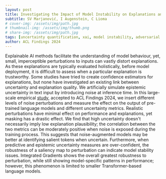 ```yaml
---
layout: post
title: Investigating the Impact of Model Instability on Explanations and Uncertainty.
subtitle: SV Marjanović, I Augenstein, C Lioma
# cover-img: /assets/img/path.jpg
# thumbnail-img: /assets/img/thumb.png
# share-img: /assets/img/path.jpg
tags: [uncertainty quantification, xai, model instability, adversarial perturbation]
author: ACL Findings 2024
---
```


Explainable AI methods facilitate the understanding of model behaviour, yet, small, imperceptible perturbations to inputs can vastly distort explanations. As these explanations are typically evaluated holistically, before model deployment, it is difficult to assess when a particular explanation is trustworthy. Some studies have tried to create confidence estimators for explanations, but none have investigated an existing link between uncertainty and explanation quality. We artificially simulate epistemic uncertainty in text input by introducing noise at inference time. In this large-scale empirical [study](https://arxiv.org/abs/2402.13006), accepted to ACL Findings 2024, we insert different levels of noise perturbations and measure the effect on the output of pre-trained language models and different uncertainty metrics. Realistic perturbations have minimal effect on performance and explanations, yet masking has a drastic effect. We find that high uncertainty doesn't necessarily imply low explanation plausibility; the correlation between the two metrics can be moderately positive when noise is exposed during the training process. This suggests that noise-augmented models may be better at identifying salient tokens when uncertain. Furthermore, when predictive and epistemic uncertainty measures are over-confident, the robustness of a saliency map to perturbation can indicate model stability issues. Integrated Gradients shows the overall greatest robustness to perturbation, while still showing model-specific patterns in performance; however, this phenomenon is limited to smaller Transformer-based language models.